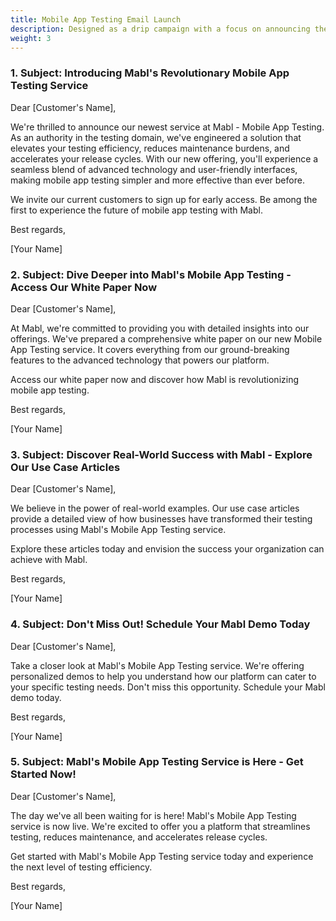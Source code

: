```yaml
---
title: Mobile App Testing Email Launch
description: Designed as a drip campaign with a focus on announcing the launch of the new mobile app testing product.
weight: 3
---
```


### 1. Subject: Introducing Mabl's Revolutionary Mobile App Testing Service

Dear [Customer's Name],

We're thrilled to announce our newest service at Mabl - Mobile App Testing. As an authority in the testing domain, we've engineered a solution that elevates your testing efficiency, reduces maintenance burdens, and accelerates your release cycles.
With our new offering, you'll experience a seamless blend of advanced technology and user-friendly interfaces, making mobile app testing simpler and more effective than ever before. 

We invite our current customers to sign up for early access. Be among the first to experience the future of mobile app testing with Mabl.

Best regards,

[Your Name]


### 2. Subject: Dive Deeper into Mabl's Mobile App Testing - Access Our White Paper Now

Dear [Customer's Name],

At Mabl, we're committed to providing you with detailed insights into our offerings. We've prepared a comprehensive white paper on our new Mobile App Testing service. It covers everything from our ground-breaking features to the advanced technology that powers our platform.

Access our white paper now and discover how Mabl is revolutionizing mobile app testing.

Best regards,

[Your Name]


### 3. Subject: Discover Real-World Success with Mabl - Explore Our Use Case Articles

Dear [Customer's Name],

We believe in the power of real-world examples. Our use case articles provide a detailed view of how businesses have transformed their testing processes using Mabl's Mobile App Testing service.

Explore these articles today and envision the success your organization can achieve with Mabl.

Best regards,

[Your Name]


### 4. Subject: Don't Miss Out! Schedule Your Mabl Demo Today

Dear [Customer's Name],

Take a closer look at Mabl's Mobile App Testing service. We're offering personalized demos to help you understand how our platform can cater to your specific testing needs.
Don't miss this opportunity. Schedule your Mabl demo today.

Best regards,

[Your Name]


### 5. Subject: Mabl's Mobile App Testing Service is Here - Get Started Now!

Dear [Customer's Name],

The day we've all been waiting for is here! Mabl's Mobile App Testing service is now live. We're excited to offer you a platform that streamlines testing, reduces maintenance, and accelerates release cycles.

Get started with Mabl's Mobile App Testing service today and experience the next level of testing efficiency.

Best regards,

[Your Name]
